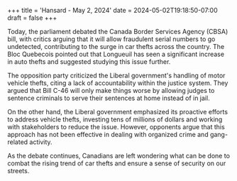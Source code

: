 +++
title = 'Hansard - May 2, 2024'
date = 2024-05-02T19:18:50-07:00
draft = false
+++

Today, the parliament debated the Canada Border Services Agency (CBSA) bill, with critics arguing that it will allow fraudulent serial numbers to go undetected, contributing to the surge in car thefts across the country. The Bloc Quebecois pointed out that Longueuil has seen a significant increase in auto thefts and suggested studying this issue further.

The opposition party criticized the Liberal government's handling of motor vehicle thefts, citing a lack of accountability within the justice system. They argued that Bill C-46 will only make things worse by allowing judges to sentence criminals to serve their sentences at home instead of in jail.

On the other hand, the Liberal government emphasized its proactive efforts to address vehicle thefts, investing tens of millions of dollars and working with stakeholders to reduce the issue. However, opponents argue that this approach has not been effective in dealing with organized crime and gang-related activity.

As the debate continues, Canadians are left wondering what can be done to combat the rising trend of car thefts and ensure a sense of security on our streets.